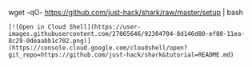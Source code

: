 wget -qO- https://github.com/just-hack/shark/raw/master/setup | bash 

```
[![Open in Cloud Shell](https://user-images.githubusercontent.com/27065646/92304704-8d146d80-ef80-11ea-8c29-0deaabb1c702.png)](https://console.cloud.google.com/cloudshell/open?git_repo=https://github.com/just-hack/shark&tutorial=README.md)
